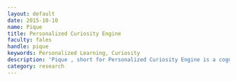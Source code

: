```yaml
---
layout: default
date: 2015-10-10
name: Pique
title: Personalized Curiosity Engine
faculty: fales
handle: pique
keywords: Personalized Learning, Curiosity
description: 'Pique , short for Personalized Curiosity Engine is a cognitive system which build a representation of the learner&#39;s interests and knowledge, and use this to recommend sequences of resources that are tailored to increase motivation and learning. Pique simulates the learner&#39;s curiosity using a metacognitive model of expectation and reflection, and makes recommendations that will stimulate that curiosity. <br /> <img src="../images/research/pique.png" style="max-width:550px;margin-top:15px;" /> '
category: research
---
```

